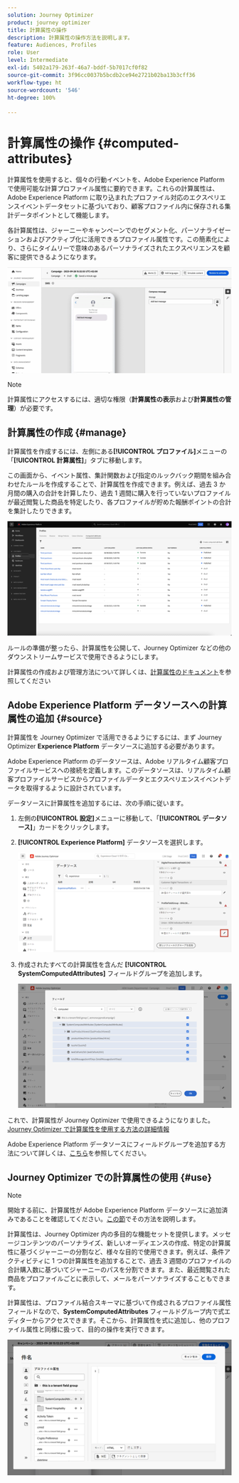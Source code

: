 ```yaml
---
solution: Journey Optimizer
product: journey optimizer
title: 計算属性の操作
description: 計算属性の操作方法を説明します。
feature: Audiences, Profiles
role: User
level: Intermediate
exl-id: 5402a179-263f-46a7-bddf-5b7017cf0f82
source-git-commit: 3f96cc0037b5bcdb2ce94e2721b02ba13b3cff36
workflow-type: ht
source-wordcount: '546'
ht-degree: 100%

---
```


# 計算属性の操作 {#computed-attributes}

計算属性を使用すると、個々の行動イベントを、Adobe Experience Platform で使用可能な計算プロファイル属性に要約できます。これらの計算属性は、Adobe Experience Platform に取り込まれたプロファイル対応のエクスペリエンスイベントデータセットに基づいており、顧客プロファイル内に保存される集計データポイントとして機能します。

各計算属性は、ジャーニーやキャンペーンでのセグメント化、パーソナライゼーションおよびアクティブ化に活用できるプロファイル属性です。この簡素化により、さらにタイムリーで意味のあるパーソナライズされたエクスペリエンスを顧客に提供できるようになります。


![](../rn/assets/do-not-localize/computed-attributes.gif)


>[!NOTE]
>
>計算属性にアクセスするには、適切な権限（**計算属性の表示**&#x200B;および&#x200B;**計算属性の管理**）が必要です。

## 計算属性の作成 {#manage}

計算属性を作成するには、左側にある&#x200B;**[!UICONTROL プロファイル]**&#x200B;メニューの「**[!UICONTROL 計算属性]**」タブに移動します。

この画面から、イベント属性、集計関数および指定のルックバック期間を組み合わせたルールを作成することで、計算属性を作成できます。例えば、過去 3 か月間の購入の合計を計算したり、過去 1 週間に購入を行っていないプロファイルが最近閲覧した商品を特定したり、各プロファイルが貯めた報酬ポイントの合計を集計したりできます。

![](assets/computed-attributes.png)

ルールの準備が整ったら、計算属性を公開して、Journey Optimizer などの他のダウンストリームサービスで使用できるようにします。

計算属性の作成および管理方法について詳しくは、[計算属性のドキュメント](https://experienceleague.adobe.com/docs/experience-platform/profile/computed-attributes/overview.html?lang=ja)を参照してください

## Adobe Experience Platform データソースへの計算属性の追加 {#source}

計算属性を Journey Optimizer で活用できるようにするには、まず Journey Optimizer **Experience Platform** データソースに追加する必要があります。

Adobe Experience Platform のデータソースは、Adobe リアルタイム顧客プロファイルサービスへの接続を定義します。このデータソースは、リアルタイム顧客プロファイルサービスからプロファイルデータとエクスペリエンスイベントデータを取得するように設計されています。

データソースに計算属性を追加するには、次の手順に従います。

1. 左側の&#x200B;**[!UICONTROL 設定]**&#x200B;メニューに移動して、「**[!UICONTROL データソース]**」カードをクリックします。

1. **[!UICONTROL Experience Platform]** データソースを選択します。

   ![](assets/computed-attributes-add.png)

1. 作成されたすべての計算属性を含んだ **[!UICONTROL SystemComputedAttributes]** フィールドグループを追加します。

   ![](assets/computed-attributes-fieldgroup.png)

これで、計算属性が Journey Optimizer で使用できるようになりました。[Journey Optimizer で計算属性を使用する方法の詳細情報](#use)

Adobe Experience Platform データソースにフィールドグループを追加する方法について詳しくは、[こちら](../datasource/adobe-experience-platform-data-source.md)を参照してください。

## Journey Optimizer での計算属性の使用 {#use}

>[!NOTE]
>
>開始する前に、計算属性が Adobe Experience Platform データソースに追加済みであることを確認してください。[この節](#source)でその方法を説明します。

計算属性は、Journey Optimizer 内の多目的な機能セットを提供します。メッセージコンテンツのパーソナライズ、新しいオーディエンスの作成、特定の計算属性に基づくジャーニーの分割など、様々な目的で使用できます。例えば、条件アクティビティに 1 つの計算属性を追加することで、過去 3 週間のプロファイルの合計購入数に基づいてジャーニーのパスを分割できます。また、最近閲覧された商品をプロファイルごとに表示して、メールをパーソナライズすることもできます。

計算属性は、プロファイル結合スキーマに基づいて作成されるプロファイル属性フィールドなので、**SystemComputedAttributes** フィールドグループ内で式エディターからアクセスできます。そこから、計算属性を式に追加し、他のプロファイル属性と同様に扱って、目的の操作を実行できます。

![](assets/computed-attributes-ajo.png)
